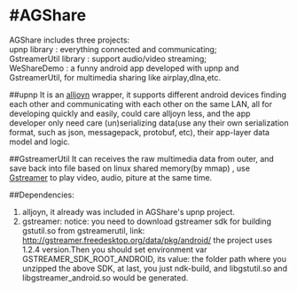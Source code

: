 #AGShare
======

AGShare includes three projects:   
upnp library : everything connected and communicating;  
GstreamerUtil library : support audio/video streaming;  
WeShareDemo : a funny android app developed with upnp and GstreamerUtil, for multimedia sharing like airplay,dlna,etc.

##upnp 
It is an [alljoyn](https://allseenalliance.org/) wrapper, it supports different android devices finding each other and communicating with each other on the same LAN, all for developing quickly and easily, could care alljoyn less, and the app developer only need care (un)serializing data(use any their own serialization format, such as json, messagepack, protobuf, etc), their app-layer data model and logic.   

##GstreamerUtil
It can receives the raw multimedia data from outer, and save back into file based on linux shared memory(by mmap) , use [Gstreamer](https://gstreamer.freedesktop.org/) to play video, audio, piture at the same time.

##Dependencies:

1. alljoyn, it already was included in AGShare's upnp project.
2. gstreamer:
notice: you need to download gstreamer sdk for building gstutil.so from 
gstreamerutil, link: http://gstreamer.freedesktop.org/data/pkg/android/ 
the project uses 1.2.4 version.Then you should set environment var GSTREAMER_SDK_ROOT_ANDROID, its value:
the folder path where you unzipped the above SDK, at last, you just ndk-build, and libgstutil.so and
libgstreamer_android.so would be generated.

